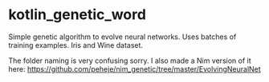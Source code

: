 # kotlin_genetic_word
Simple genetic algorithm to evolve neural networks. Uses batches of training examples. Iris and Wine dataset.

The folder naming is very confusing sorry. I also made a Nim version of it here:
https://github.com/peheje/nim_genetic/tree/master/EvolvingNeuralNet
